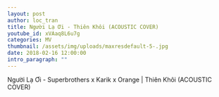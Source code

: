 ```yaml
---
layout: post
author: loc_tran
title: Người Lạ Ơi - Thiên Khôi (ACOUSTIC COVER)
youtube_id: xVAaq8L6u7g
categories: MV
thumbnail: /assets/img/uploads/maxresdefault-5-.jpg
date: 2018-02-16 12:00:00
intro_paragraph: ""
---
```

Người Lạ Ơi - Superbrothers x Karik x Orange | Thiên Khôi (ACOUSTIC COVER)
